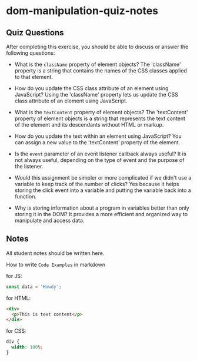 # dom-manipulation-quiz-notes

## Quiz Questions

After completing this exercise, you should be able to discuss or answer the following questions:

- What is the `className` property of element objects?
  The 'className' property is a string that contains the names of the CSS classes applied to that element.

- How do you update the CSS class attribute of an element using JavaScript?
  Using the 'className' property lets us update the CSS class attribute of an element using JavaScript.

- What is the `textContent` property of element objects?
  The 'textContent' property of element objects is a string that represents the text content of the element and its descendants without HTML or markup.

- How do you update the text within an element using JavaScript?
  You can assign a new value to the 'textContent' property of the element.

- Is the `event` parameter of an event listener callback always useful?
  It is not always useful, depending on the type of event and the purpose of the listener.

- Would this assignment be simpler or more complicated if we didn't use a variable to keep track of the number of clicks?
  Yes because it helps storing the click event into a variable and putting the variable back into a function.

- Why is storing information about a program in variables better than only storing it in the DOM?
  It provides a more efficient and organized way to manipulate and access data.

## Notes

All student notes should be written here.

How to write `Code Examples` in markdown

for JS:

```javascript
const data = 'Howdy';
```

for HTML:

```html
<div>
  <p>This is text content</p>
</div>
```

for CSS:

```css
div {
  width: 100%;
}
```
